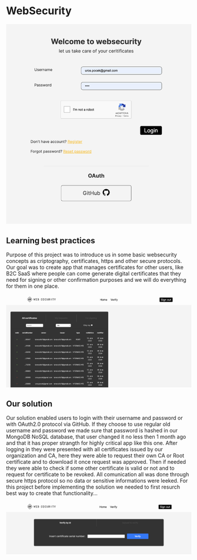 # WebSecurity

![Main](https://github.com/UPocek/WebSecurity/blob/main/docs/Screenshot%202023-09-09%20at%2012.09.43%20AM.png)

## Learning best practices

Purpose of this project was to introduce us in some basic websecurity concepts as criptography, certificates, https and other secure protocols. Our goal was to create app that manages certificates for other users, like B2C SaaS where people can come generate digital certificates that they need for signing or other confirmation purposes and we will do everything for them in one place.

![All](https://github.com/UPocek/WebSecurity/blob/main/docs/Screenshot%202023-09-09%20at%2012.29.35%20AM.png)

## Our solution

Our solution enabled users to login with their username and password or with OAuth2.0 protocol via GitHub. If they choose to use regular old username and password we made sure that password is hashed in our MongoDB NoSQL database, that user changed it no less then 1 month ago and that it has proper strangth for highly critical app like this one. After logging in they were presented with all certificates issued by our organization and CA, here they were able to request their own CA or Root certificate and to download it once request was approved. Then if needed they were able to check if some other certificate is valid or not and to request for certificate to be revoked. All comunication all
was done through secure https protocol so no data or sensitive informations were leeked. For this project before implementing the solution we needed to first resurch best way to create that functionality...

![Verify1](https://github.com/UPocek/WebSecurity/blob/main/docs/Screenshot%202023-09-09%20at%2012.29.43%20AM.png)

